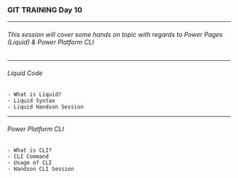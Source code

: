 ### GIT TRAINING Day 10
------

###### This session will cover some hands on topic with regards to Power Pages (Liquid) & Power Platform CLI

---
###### Liquid Code
```
- What is Liquid?
- Liquid Syntax
- Liquid Handson Session
```


---
###### Power Platform CLI
```
- What is CLI?
- CLI Command
- Usage of CLI
- Handson CLI Session
```

